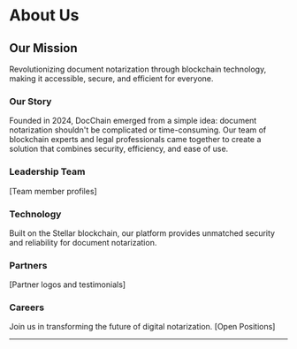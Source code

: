 # About Us

## Our Mission

Revolutionizing document notarization through blockchain technology, making it accessible, secure, and efficient for everyone.

### Our Story
Founded in 2024, DocChain emerged from a simple idea: document notarization shouldn't be complicated or time-consuming. Our team of blockchain experts and legal professionals came together to create a solution that combines security, efficiency, and ease of use.

### Leadership Team
[Team member profiles]

### Technology
Built on the Stellar blockchain, our platform provides unmatched security and reliability for document notarization.

### Partners
[Partner logos and testimonials]

### Careers
Join us in transforming the future of digital notarization.
[Open Positions]

---


